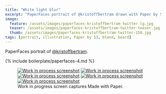 ```yaml
---
title: "White light blur"
excerpt: "PaperFaces portrait of @kristoffbertram drawn with Paper by 53 on an iPad."
image: 
  feature: /assets/images/paperfaces-kristoffbertram-twitter-lg.jpg
  teaser: /assets/images/paperfaces-kristoffbertram-twitter-teaser.jpg
  thumb: /assets/images/paperfaces-kristoffbertram-twitter-150.jpg
tags: [portrait, illustration, Paper by 53, blend, beard]
---
```


PaperFaces portrait of [@kristoffbertram](http://twitter.com/kristoffbertram).

{% include boilerplate/paperfaces-4.md %}

<figure class="third">
  <a href="{{ site.url }}/assets/images/paperfaces-kristoffbertram-process-1-lg.jpg"><img src="{{ site.url }}/assets/images/paperfaces-kristoffbertram-process-1-600.jpg" alt="Work in process screenshot"></a>
  <a href="{{ site.url }}/assets/images/paperfaces-kristoffbertram-process-2-lg.jpg"><img src="{{ site.url }}/assets/images/paperfaces-kristoffbertram-process-2-600.jpg" alt="Work in process screenshot"></a>
  <a href="{{ site.url }}/assets/images/paperfaces-kristoffbertram-process-3-lg.jpg"><img src="{{ site.url }}/assets/images/paperfaces-kristoffbertram-process-3-600.jpg" alt="Work in process screenshot"></a>
  <a href="{{ site.url }}/assets/images/paperfaces-kristoffbertram-process-4-lg.jpg"><img src="{{ site.url }}/assets/images/paperfaces-kristoffbertram-process-4-600.jpg" alt="Work in process screenshot"></a>
  <a href="{{ site.url }}/assets/images/paperfaces-kristoffbertram-process-5-lg.jpg"><img src="{{ site.url }}/assets/images/paperfaces-kristoffbertram-process-5-600.jpg" alt="Work in process screenshot"></a>
  <figcaption>Work in progress screen captures Made with Paper.</figcaption>
</figure>